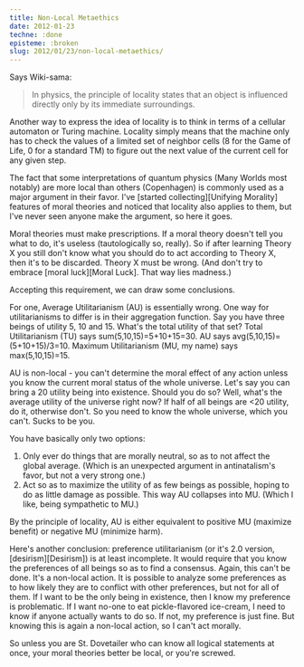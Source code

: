 ```yaml
---
title: Non-Local Metaethics
date: 2012-01-23
techne: :done
episteme: :broken
slug: 2012/01/23/non-local-metaethics/
---
```


Says Wiki-sama:

> In physics, the principle of locality states that an object is influenced directly only by its immediate surroundings.

Another way to express the idea of locality is to think in terms of a cellular automaton or Turing machine. Locality simply means that the machine only has to check the values of a limited set of neighbor cells (8 for the Game of Life, 0 for a standard TM) to figure out the next value of the current cell for any given step.

The fact that some interpretations of quantum physics (Many Worlds most notably) are more local than others (Copenhagen) is commonly used as a major argument in their favor. I've [started collecting][Unifying Morality] features of moral theories and noticed that locality also applies to them, but I've never seen anyone make the argument, so here it goes.

Moral theories must make prescriptions. If a moral theory doesn't tell you what to do, it's useless (tautologically so, really). So if after learning Theory X you still don't know what you should do to act according to Theory X, then it's to be discarded. Theory X must be wrong. (And don't try to embrace [moral luck][Moral Luck]. That way lies madness.)

Accepting this requirement, we can draw some conclusions. 

For one, Average Utilitarianism (AU) is essentially wrong. One way for utilitarianisms to differ is in their aggregation function. Say you have three beings of utility 5, 10 and 15. What's the total utility of that set? Total Utilitarianism (TU) says sum(5,10,15)=5+10+15=30. AU says avg(5,10,15)=(5+10+15)/3=10. Maximum Utilitarianism (MU, my name) says max(5,10,15)=15.

AU is non-local - you can't determine the moral effect of any action unless you know the current moral status of the whole universe. Let's say you can bring a 20 utility being into existence. Should you do so? Well, what's the average utility of the universe right now? If half of all beings are <20 utility, do it, otherwise don't. So you need to know the whole universe, which you can't. Sucks to be you. 

You have basically only two options:

1. Only ever do things that are morally neutral, so as to not affect the global average. (Which is an unexpected argument in antinatalism's favor, but not a very strong one.)
2. Act so as to maximize the utility of as few beings as possible, hoping to do as little damage as possible. This way AU collapses into MU. (Which I like, being sympathetic to MU.)

By the principle of locality, AU is either equivalent to positive MU (maximize benefit) or negative MU (minimize harm).

Here's another conclusion: preference utilitarianism (or it's 2.0 version, [desirism][Desirism]) is at least incomplete. It would require that you know the preferences of all beings so as to find a consensus. Again, this can't be done. It's a non-local action. It is possible to analyze some preferences as to how likely they are to conflict with other preferences, but not for all of them. If I want to be the only being in existence, then I know my preference is problematic. If I want no-one to eat pickle-flavored ice-cream, I need to know if anyone actually wants to do so. If not, my preference is just fine. But knowing this is again a non-local action, so I can't act morally.

So unless you are St. Dovetailer who can know all logical statements at once, your moral theories better be local, or you're screwed.
